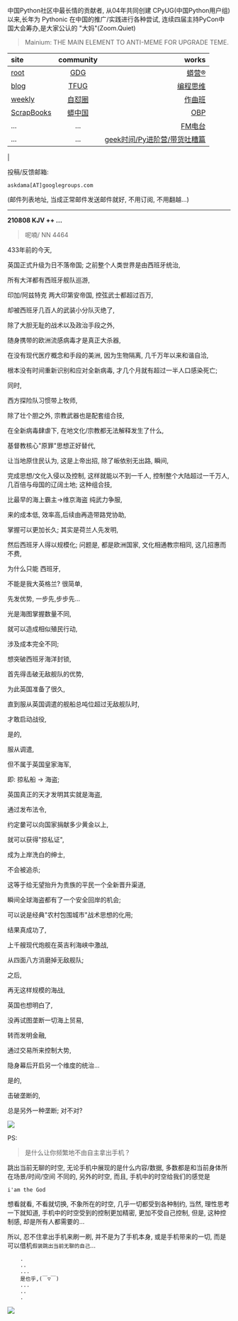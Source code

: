 中国Python社区中最长情的贡献者, 从04年共同创建 CPyUG(中国Python用户组)以来,长年为 Pythonic 在中国的推广/实践进行各种尝试, 连续四届主持PyCon中国大会筹办,是大家公认的 "大妈"(Zoom.Quiet)

> Mainium: THE MAIN ELEMENT TO ANTI-MEME FOR UPGRADE TEME.

| site | community | works |
| :-----| :----: | ----: |
| [root](http://zoomquiet.io/) | [GDG](https://blog.zhgdg.org/) | [蟒营®](https://doc.101.camp/) |
| [blog](https://blog.zoomquiet.io/pages/zoomquiet.html) | [TFUG](http://zh.tfug.world/) | [编程思维](https://py.101.camp/) |
| [weekly](http://weekly.pychina.org/) | [自怼圈](https://du.101.camp/) | [作曲班](https://mu.101.camp/) |
| [ScrapBooks](https://zoomquiet.io/collection.html) | [蟒中国](https://pychina.org/) | [OBP](https://zoomquiet.io/obp/index.html) |
| ... | ... | [FM电台](https://fm.101.camp/) |
| ... | ... | [geek时间/Py进阶营/带货吐糟篇](https://fm.101.camp/2020/geek2py-dama.html) 
 |


投稿/反馈邮箱:

    askdama[AT]googlegroups.com

(邮件列表地址, 
当成正常邮件发送邮件就好, 不用订阅, 不用翻越...)


---------------------------------------------------
**210808 KJV ++ ...**

> 呢喃/ NN 4464




433年前的今天,

英国正式升级为日不落帝国;
之前整个人类世界是由西班牙统治,

所有大洋都有西班牙舰队巡游,

印加/阿兹特克 两大印第安帝国,
控弦武士都超过百万,

却被西班牙几百人的武装小分队灭绝了,

除了大胆无耻的战术以及政治手段之外,

随身携带的欧洲流感病毒才是真正大杀器,

在没有现代医疗概念和手段的美洲,
因为生物隔离,
几千万年以来和谐自洽,

根本没有时间重新识别和应对全新病毒,
才几个月就有超过一半人口感染死亡;

同时,

西方探险队习惯带上牧师,

除了壮个胆之外,
宗教武器也是配套组合技,

在全新病毒肆虐下,
在地文化/宗教都无法解释发生了什么,

基督教核心"原罪"思想正好替代,

让当地原住民认为,
这是上帝出招,
除了皈依别无出路,
瞬间,

完成思想/文化入侵以及控制,
这样就能以不到一千人,
控制整个大陆超过一千万人,
几百倍与母国的辽阔土地;
这种组合技,

比最早的海上霸主->维京海盗
纯武力争服,

来的成本低,
效率高,后续由再造带路党协助,

掌握可以更加长久;
其实是荷兰人先发明,

然后西班牙人得以规模化;
问题是,
都是欧洲国家,
文化相通教宗相同,
这几招惠而不费,

为什么只能 西班牙,

不能是我大英格兰?
很简单,

先发优势,
一步先,步步先...

光是海图掌握数量不同,

就可以造成相似殖民行动,

涉及成本完全不同;

想突破西班牙海洋封锁,

首先得击破无敌舰队的优势,

为此英国准备了很久,

直到服从英国调遣的舰船总吨位超过无敌舰队时,

才敢启动战役,

是的,

服从调遣,

但不属于英国皇家海军,

即: 掠私船 -> 海盗;

英国真正的天才发明其实就是海盗,

通过发布法令,

约定嘦可以向国家捐献多少黄金以上,

就可以获得"掠私证",

成为上岸洗白的绅士,

不会被追杀;

这等于给无望抬升为贵族的平民一个全新晋升渠道,

瞬间全球海盗都有了一个安全回岸的机会;

可以说是经典"农村包围城市"战术思想的化用;

结果真成功了,

上千艘现代炮舰在英吉利海峡中激战,

从四面八方消磨掉无敌舰队;

之后,

再无这样规模的海战,

英国也想明白了,

没再试图垄断一切海上贸易,

转而发明金融,

通过交易所来控制大势,

隐身幕后开启另一个维度的统治...

是的,

击破垄断的,

总是另外一种垄断;
对不对?​




![](https://ipic.zoomquiet.top/2021-08-07-zq42-today-card-2108.008.png)


PS:
> 是什么让你频繁地不由自主拿出手机？

跳出当前无聊的时空,
无论手机中展现的是什么内容/数据,
多数都是和当前身体所在场景/时间/空间 不同的,
另外的时空,
而且, 手机中的时空给我们的感觉是

    i'am the God

想看就看, 不看就切换,
不象所在的时空, 几乎一切都受到各种制约,
当然,
理性思考一下就知道,
手机中的时空受到的控制更加精密, 更加不受自己控制,
但是, 这种控制感,
却是所有人都需要的...

所以, 
忍不住拿出手机来刷一刷,
并不是为了手机本身, 或是手机带来的一切,
而是可以借机`假装跳出当前无聊的自己`...



```
    .
    ..
    ...
    是也乎,(￣▽￣)
    ...
    ..
    .
```


![](http://ydlj.zoomquiet.top/ipic/2021-07-10-210701DU21-zip.jpg)


